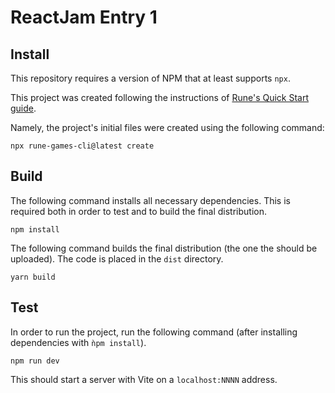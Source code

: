 # ReactJam Entry 1

## Install

This repository requires a version of NPM that at least supports `npx`.

This project was created following the instructions of [Rune's Quick Start guide](https://developers.rune.ai/docs/quick-start/#install).

Namely, the project's initial files were created using the following command:

```
npx rune-games-cli@latest create
```

## Build

The following command installs all necessary dependencies. This is required both in order to test and to build the final distribution.

```
npm install
```

The following command builds the final distribution (the one the should be uploaded). The code is placed in the `dist` directory.

```
yarn build
```

## Test

In order to run the project, run the following command (after installing dependencies with `ǹpm install`).

```
npm run dev
```

This should start a server with Vite on a `localhost:NNNN` address.
